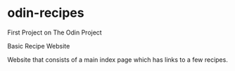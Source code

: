 # odin-recipes
First Project on The Odin Project

Basic Recipe Website

Website that consists of a main index page which has links to a few recipes.